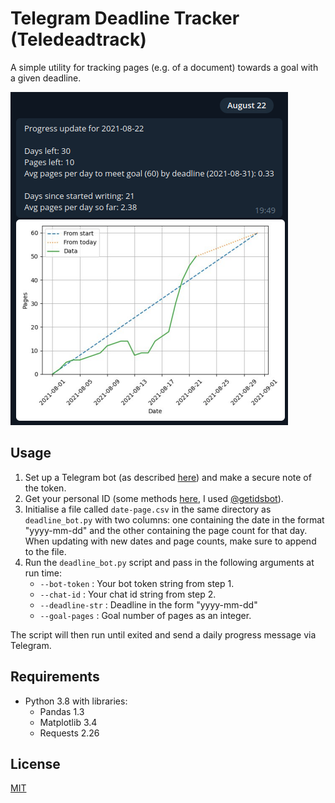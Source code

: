 # Telegram Deadline Tracker (Teledeadtrack)

A simple utility for tracking pages (e.g. of a document) towards a goal with a given deadline.

![Screenshot](./img/teledeadtrack.png)

## Usage
1. Set up a Telegram bot (as described [here](https://core.telegram.org/bots#6-botfather)) and make a secure note of the token.
2. Get your personal ID (some methods [here](https://www.alphr.com/find-chat-id-telegram/), I used [@getidsbot](https://t.me/getidsbot)).
3. Initialise a file called `date-page.csv` in the same directory as `deadline_bot.py` with two columns: one containing the date in the format "yyyy-mm-dd" and the other containing the page count for that day. When updating with new dates and page counts, make sure to append to the file.
4. Run the `deadline_bot.py` script and pass in the following arguments at run time:
    - `--bot-token` : Your bot token string from step 1.
    - `--chat-id` : Your chat id string from step 2.
    - `--deadline-str` : Deadline in the form "yyyy-mm-dd"
    - `--goal-pages` : Goal number of pages as an integer.

The script will then run until exited and send a daily progress message via Telegram.

## Requirements
- Python 3.8 with libraries:
    - Pandas 1.3
    - Matplotlib 3.4
    - Requests 2.26

## License
[MIT](https://opensource.org/licenses/MIT)